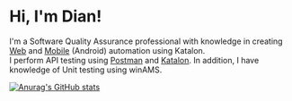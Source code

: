 # Hi, I'm Dian!
I'm a Software Quality Assurance professional with knowledge in creating [Web](https://github.com/nurdinsh/Web_Automation_Testing_Katalon) and [Mobile](https://github.com/nurdinsh/Mobile_Automation_Testing_Katalon) (Android) automation using Katalon.\
I perform API testing using [Postman](https://github.com/nurdinsh/API_Automation_Testing_Postman) and [Katalon](https://github.com/nurdinsh/API_Automation_Testing_Katalon). In addition, I have knowledge of Unit testing using winAMS.


[![Anurag's GitHub stats](https://github-readme-stats.vercel.app/api?username=nurdinsh&show_icons=true&theme=radical)](https://github.com/nurdinsh/github-readme-stats)
<!--https://github.com/anuraghazra/github-readme-stats-->


